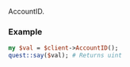 AccountID.
### Example

```perl
my $val = $client->AccountID();
quest::say($val); # Returns uint
```